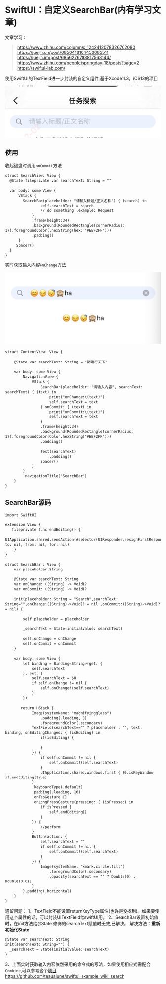 # SwiftUI：自定义SearchBar(内有学习文章)

文章学习：
> https://www.zhihu.com/column/c_1242412078326702080
> https://juejin.cn/post/6850418104456085511
> https://juejin.im/post/6856276793817563144/
> https://www.zhihu.com/people/springday-18/posts?page=2
> https://swiftui-lab.com/

使用SwiftUI的TextField进一步封装的自定义组件 
基于Xcode11.3，iOS13的项目

![searchbar.png](./searchbar.png)

## 使用
收起键盘时调用`onCommit`方法
```
struct SearchView: View {
  @State fileprivate var searchText: String = ""

  var body: some View {
      VStack {
        SearchBar(placeholder: "请输入标题/正文名称") { (search) in
                self.searchText = search
                // do something ,example: Request
            }
            .frame(height:34)
            .background(RoundedRectangle(cornerRadius: 17).foregroundColor(.hexString(hex: "#EBF2FF")))
            .padding()
      }
     Spacer()
  }
}
```
实时获取输入内容`onChange`方法

![实时输入.png](./实时输入.png)

```
struct ContentView: View {
    
    @State var searchText: String = "猪猪行天下"
    
    var body: some View {
        NavigationView {
            VStack {
                SearchBar(placeholder: "请输入内容", searchText: searchText) { (text) in
                    print("onChange:\(text)")
                    self.searchText = text
                } onCommit: { (text) in
                    print("onCommit:\(text)")
                    self.searchText = text
                }
                .frame(height:34)
                .background(RoundedRectangle(cornerRadius: 17).foregroundColor(Color.hexString("#EBF2FF")))
                .padding()
                
                Text(searchText)
                    .padding()
                Spacer()
            }
        }
        .navigationTitle("SearchBar")
    }
}

```

## SearchBar源码

```
import SwiftUI

extension View {
   fileprivate func endEditing() {
        UIApplication.shared.sendAction(#selector(UIResponder.resignFirstResponder), to: nil, from: nil, for: nil)
    }
}

struct SearchBar : View {
    var placeholder:String
    
    @State var searchText: String
    var onChange: ((String) -> Void)?
    var onCommit: ((String) -> Void)?
    
    init(placeholder: String = "Search",searchText: String="",onChange:((String)->Void)? = nil ,onCommit:((String)->Void)? = nil) {
        
        self.placeholder = placeholder
        
        _searchText = State(initialValue: searchText)
        
        self.onChange = onChange
        self.onCommit = onCommit
    }
    
    var body: some View {
        let binding = Binding<String>(get: {
            self.searchText
        }, set: {
            self.searchText = $0
            if self.onChange != nil {
                self.onChange!(self.searchText)
            }
        })
        
       return HStack {
            Image(systemName: "magnifyingglass")
                .padding(.leading, 0)
                .foregroundColor(.secondary)
            TextField(searchText=="" ? placeholder : "", text: binding, onEditingChanged: { (isEditing) in
                if(isEditing) {
                    
                }
            }) {
                if self.onCommit != nil {
                    self.onCommit!(self.searchText)
                }
                UIApplication.shared.windows.first { $0.isKeyWindow }?.endEditing(true)
            }
            .keyboardType(.default)
            .padding(.leading, 10)
            .onTapGesture {}
            .onLongPressGesture(pressing: { (isPressed) in
                if isPressed {
                    self.endEditing()
                }
            }) {
                //perform
            }
            Button(action: {
                self.searchText = ""
                if self.onCommit != nil {
                    self.onCommit!(self.searchText)
                }
            }) {
                Image(systemName: "xmark.circle.fill")
                    .foregroundColor(.secondary)
                    .opacity(searchText == "" ? Double(0) : Double(0.8))
            }
        }.padding(.horizontal)
    }
}

```
遗留问题：
1、TextField不能设置returnKeyType属性(也许是没找到)。如果要使用这个属性的话，可以封装UITextField给swiftUI用。
2、SearchBar设置初始值时，在init方法给@State 修饰的searchText赋值时无效,已解决。
解决方法：**重新初始化State**
```
@State var searchText: String
init(searchText: String="") {
  _searchText = State(initialValue: searchText)
}
```
3、上面实时获取输入内容依然采用的命令式的写法，如果使用相应式需配合`Combine`,可以参考这个[项目https://github.com/teaualune/swiftui_example_wiki_search](https://github.com/teaualune/swiftui_example_wiki_search)

